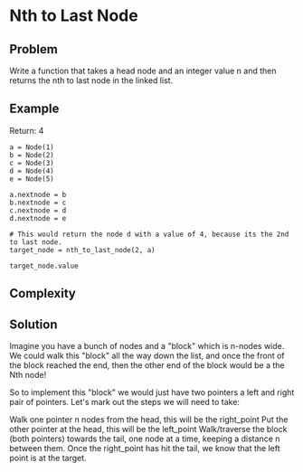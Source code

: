 # Nth to Last Node

## Problem

Write a function that takes a head node and an integer value n and then returns the nth to last node in the linked list.

## Example

Return: 4
```
a = Node(1)
b = Node(2)
c = Node(3)
d = Node(4)
e = Node(5)

a.nextnode = b
b.nextnode = c
c.nextnode = d
d.nextnode = e

# This would return the node d with a value of 4, because its the 2nd to last node.
target_node = nth_to_last_node(2, a) 

target_node.value
```

## Complexity


## Solution

Imagine you have a bunch of nodes and a "block" which is n-nodes wide. We could walk this "block" all the way down the list, and once the front of the block reached the end, then the other end of the block would be a the Nth node!

So to implement this "block" we would just have two pointers a left and right pair of pointers. Let's mark out the steps we will need to take:

Walk one pointer n nodes from the head, this will be the right_point
Put the other pointer at the head, this will be the left_point
Walk/traverse the block (both pointers) towards the tail, one node at a time, keeping a distance n between them.
Once the right_point has hit the tail, we know that the left point is at the target.